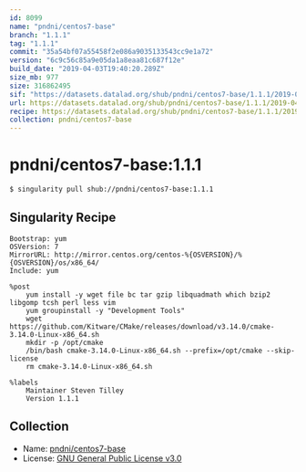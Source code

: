 ```yaml
---
id: 8099
name: "pndni/centos7-base"
branch: "1.1.1"
tag: "1.1.1"
commit: "35a54bf07a55458f2e086a9035133543cc9e1a72"
version: "6c9c56c85a9e05da1a8eaa81c687f12e"
build_date: "2019-04-03T19:40:20.289Z"
size_mb: 977
size: 316862495
sif: "https://datasets.datalad.org/shub/pndni/centos7-base/1.1.1/2019-04-03-35a54bf0-6c9c56c8/6c9c56c85a9e05da1a8eaa81c687f12e.simg"
url: https://datasets.datalad.org/shub/pndni/centos7-base/1.1.1/2019-04-03-35a54bf0-6c9c56c8/
recipe: https://datasets.datalad.org/shub/pndni/centos7-base/1.1.1/2019-04-03-35a54bf0-6c9c56c8/Singularity
collection: pndni/centos7-base
---
```


# pndni/centos7-base:1.1.1

```bash
$ singularity pull shub://pndni/centos7-base:1.1.1
```

## Singularity Recipe

```singularity
Bootstrap: yum
OSVersion: 7
MirrorURL: http://mirror.centos.org/centos-%{OSVERSION}/%{OSVERSION}/os/x86_64/
Include: yum

%post
    yum install -y wget file bc tar gzip libquadmath which bzip2 libgomp tcsh perl less vim
    yum groupinstall -y "Development Tools"
    wget https://github.com/Kitware/CMake/releases/download/v3.14.0/cmake-3.14.0-Linux-x86_64.sh
    mkdir -p /opt/cmake
    /bin/bash cmake-3.14.0-Linux-x86_64.sh --prefix=/opt/cmake --skip-license
    rm cmake-3.14.0-Linux-x86_64.sh

%labels
    Maintainer Steven Tilley
    Version 1.1.1
```

## Collection

 - Name: [pndni/centos7-base](https://github.com/pndni/centos7-base)
 - License: [GNU General Public License v3.0](https://api.github.com/licenses/gpl-3.0)

